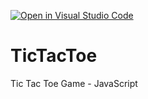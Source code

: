 
[![Open in Visual Studio Code](https://open.vscode.dev/badges/open-in-vscode.svg)](https://open.vscode.dev/JeffreyMC/TicaTacToe)
# TicTacToe
Tic Tac Toe Game - JavaScript
